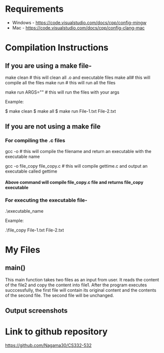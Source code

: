 # Requirements

+ Windows - https://code.visualstudio.com/docs/cpp/config-mingw 
+ Mac - https://code.visualstudio.com/docs/cpp/config-clang-mac

# Compilation Instructions

## If you are using a make file- 

make clean # this will clean all .o and executable files
make all# this will compile all the files
make run # this will run all the files

make run ARGS="<your args here>" # this will run the files with your args
  
Example:

$ make clean
$ make all
$ make run File-1.txt File-2.txt


## If you are not using a make file

### For compiling the .c files

gcc -o <executable name> <filename>  # this will compile the filename and return an executable with the executable name

gcc -o file_copy file_copy.c # this will compile gettime.c and output an executable called gettime

#### Above command will compile file_copy.c file and returns file_copy executable

### For executing the executable file-

  .\executable_name <arg1> <arg2>
  
  Example:
  
  .\file_copy File-1.txt File-2.txt
  
# My Files

## main()

This main function takes two files as an input from user. It reads the content of the file2 and copy the content into file1. After the program executes succcessfully, the first file will contain its original content and the contents of the second file. The second file will be unchanged.

## Output screenshots




# Link to github repository
https://github.com/Nagama30/CS332-532




